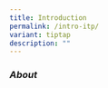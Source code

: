 ```yaml
---
title: Introduction
permalink: /intro-itp/
variant: tiptap
description: ""
---
```

<h3><strong><em>About</em></strong></h3>
<p></p>